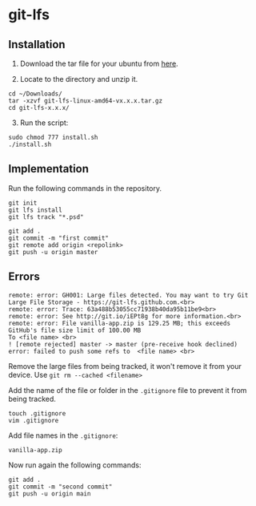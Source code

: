 # git-lfs

## Installation

1. Download the tar file for your ubuntu from [here](https://git-lfs.com/).

2. Locate to the directory and unzip it.

```
cd ~/Downloads/
tar -xzvf git-lfs-linux-amd64-vx.x.x.tar.gz
cd git-lfs-x.x.x/
```

3. Run the script:

```
sudo chmod 777 install.sh
./install.sh
```

## Implementation

Run the following commands in the repository.

```
git init
git lfs install
git lfs track "*.psd"
```

```
git add .
git commit -m "first commit"
git remote add origin <repolink>
git push -u origin master
```

## Errors

```
remote: error: GH001: Large files detected. You may want to try Git Large File Storage - https://git-lfs.github.com.<br>
remote: error: Trace: 63a488b53055cc71938b40da95b11be9<br>
remote: error: See http://git.io/iEPt8g for more information.<br>
remote: error: File vanilla-app.zip is 129.25 MB; this exceeds GitHub's file size limit of 100.00 MB
To <file name> <br>
! [remote rejected] master -> master (pre-receive hook declined) error: failed to push some refs to  <file name> <br>
```

Remove the large files from being tracked, it won't remove it from your device. Use `git rm --cached <filename>`

Add the name of the file or folder in the `.gitignore` file to prevent it from being tracked.

```
touch .gitignore
vim .gitignore
```

Add file names in the `.gitignore`:

```
vanilla-app.zip
```

Now run again the following commands:

```
git add .
git commit -m "second commit"
git push -u origin main
```
